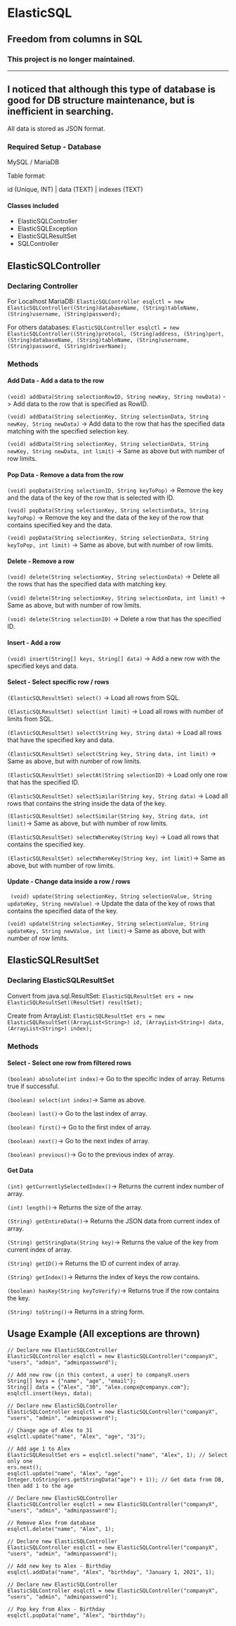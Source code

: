 # ElasticSQL

## Freedom from columns in SQL

### This project is no longer maintained.
---------
I noticed that although this type of database is good for DB structure maintenance, but is inefficient in searching.
---------


All data is stored as JSON format.

### Required Setup - Database

MySQL / MariaDB

Table format:

id (Unique, INT)   | data (TEXT)  | indexes (TEXT)



#### Classes included

- ElasticSQLController
- ElasticSQLException
- ElasticSQLResultSet
- SQLController



## ElasticSQLController

### Declaring Controller

For Localhost MariaDB:
```ElasticSQLController esqlctl = new ElasticSQLController((String)databaseName, (String)tableName, (String)username, (String)password);```

For others databases:
```ElasticSQLController esqlctl = new ElasticSQLController((String)protocol, (String)address, (String)port, (String)databaseName, (String)tableName, (String)username, (String)password, (String)driverName);```

### Methods

#### Add Data - Add a data to the row

```(void) addData(String selectionRowID, String newKey, String newData)``` -> Add data to the row that is specified as RowID.

```(void) addData(String selectionKey, String selectionData, String newKey, String newData)``` -> Add data to the row that has the specified data matching with the specified selection key.

```(void) addData(String selectionKey, String selectionData, String newKey, String newData, int limit)``` -> Same as above but with number of row limits.

#### Pop Data - Remove a data from the row

```(void) popData(String selectionID, String keyToPop)``` -> Remove the key and the data of the key of the row that is selected with ID.

```(void) popData(String selectionKey, String selectionData, String keyToPop)``` -> Remove the key and the data of the key of the row that contains specified key and the data.

```(void) popData(String selectionKey, String selectionData, String keyToPop, int limit)``` -> Same as above, but with number of row limits.

#### Delete - Remove a row

```(void) delete(String selectionKey, String selectionData)``` -> Delete all the rows that has the specified data with matching key.

```(void) delete(String selectionKey, String selectionData, int limit)``` -> Same as above, but with number of row limits.

```(void) delete(String selectionID)``` -> Delete a row that has the specified ID.

#### Insert - Add a row

```(void) insert(String[] keys, String[] data)``` -> Add a new row with the specified keys and data.

#### Select - Select specific row / rows

```(ElasticSQLResultSet) select()``` -> Load all rows from SQL.

```(ElasticSQLResultSet) select(int limit)``` -> Load all rows with number of limits from SQL.

```(ElasticSQLResultSet) select(String key, String data)``` -> Load all rows that have the specified key and data.

```(ElasticSQLResultSet) select(String key, String data, int limit)``` -> Same as above, but with number of row limits.

```(ElasticSQLResultSet) selectAt(String selectionID)``` -> Load only one row that has the specified ID.

```(ElasticSQLResultSet) selectSimilar(String key, String data)``` -> Load all rows that contains the string inside the data of the key.

```(ElasticSQLResultSet) selectSimilar(String key, String data, int limit)```-> Same as above, but with number of row limits.

```(ElasticSQLResultSet) selectWhereKey(String key)``` -> Load all rows that contains the specified key.

```(ElasticSQLResultSet) selectWhereKey(String key, int limit)```-> Same as above, but with number of row limits.

#### Update - Change data inside a row / rows

``` (void) update(String selectionKey, String selectionValue, String updateKey, String newValue)``` -> Update the data of the key of rows that contains the specified data of the key.

```(void) update(String selectionKey, String selectionValue, String updateKey, String newValue, int limit)```-> Same as above, but with number of row limits.



## ElasticSQLResultSet

### Declaring ElasticSQLResultSet

Convert from java.sql.ResultSet:
```ElasticSQLResultSet ers = new ElasticSQLResultSet((ResultSet) resultSet);```

Create from ArrayList:
```ElasticSQLResultSet ers = new ElasticSQLResultSet((ArrayList<String>) id, (ArrayList<String>) data, (ArrayList<String>) index);```



### Methods

#### Select - Select one row from filtered rows

```(boolean) absolute(int index)```-> Go to the specific index of array. Returns true if successful.

```(boolean) select(int index)```-> Same as above.

```(boolean) last()```-> Go to the last index of array.

```(boolean) first()```-> Go to the first index of array.

```(boolean) next()```-> Go to the next index of array.

```(boolean) previous()```-> Go to the previous index of array.

#### Get Data

```(int) getCurrentlySelectedIndex()```-> Returns the current index number of array.

```(int) length()```-> Returns the size of the array.

```(String) getEntireData()```-> Returns the JSON data from current index of array.

```(String) getStringData(String key)```-> Returns the value of the key from current index of array.

```(String) getID()```-> Returns the ID of current index of array.

```(String) getIndex()```-> Returns the index of keys the row contains.

```(boolean) hasKey(String keyToVerify)```-> Returns true if the row contains the key.

```(String) toString()```-> Returns in a string form.

## Usage Example (All exceptions are thrown)

```Insert Row
// Declare new ElasticSQLController
ElasticSQLController esqlctl = new ElasticSQLController("companyX", "users", "admin", "adminpassword");

// Add new row (in this context, a user) to companyX.users
String[] keys = {"name", "age", "email"};
String[] data = {"Alex", "30", "alex.compx@companyx.com"};
esqlctl.insert(keys, data);
```

```Update
// Declare new ElasticSQLController
ElasticSQLController esqlctl = new ElasticSQLController("companyX", "users", "admin", "adminpassword");

// Change age of Alex to 31
esqlctl.update("name", "Alex", "age", "31");

// Add age 1 to Alex
ElasticSQLResultSet ers = esqlctl.select("name", "Alex", 1); // Select only one
ers.next();
esqlctl.update("name", "Alex", "age", Integer.toString(ers.getStringData("age") + 1)); // Get data from DB, then add 1 to the age
```

```Remove Row
// Declare new ElasticSQLController
ElasticSQLController esqlctl = new ElasticSQLController("companyX", "users", "admin", "adminpassword");

// Remove Alex from database
esqlctl.delete("name", "Alex", 1);
```

```Add data
// Declare new ElasticSQLController
ElasticSQLController esqlctl = new ElasticSQLController("companyX", "users", "admin", "adminpassword");

// Add new key to Alex - Birthday
esqlctl.addData("name", "Alex", "birthday", "January 1, 2021", 1);
```

```Pop data
// Declare new ElasticSQLController
ElasticSQLController esqlctl = new ElasticSQLController("companyX", "users", "admin", "adminpassword");

// Pop key from Alex - Birthday
esqlctl.popData("name", "Alex", "birthday");
```

